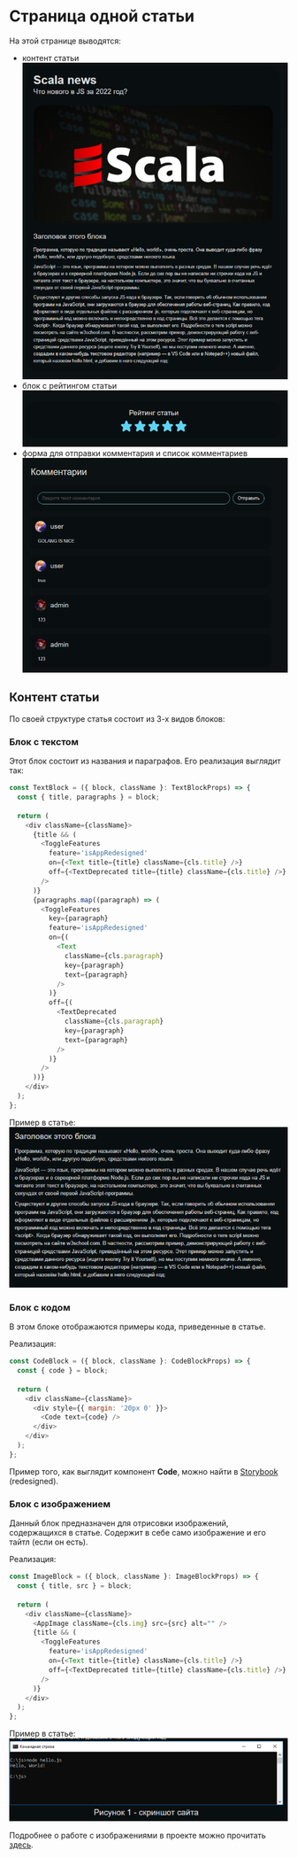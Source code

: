 # Страница одной статьи 

На этой странице выводятся:
* контент статьи
![Import article-content screenshot](/assets/article-content.png)
* блок с рейтингом статьи
![Import article-rating screenshot](/assets/article-rating.png)
* форма для отправки комментария и список комментариев
![Import article-comments screenshot](/assets/article-comments.png)

## Контент статьи

По своей структуре статья состоит из 3-х видов блоков: 
### Блок с текстом

Этот блок состоит из названия и параграфов. Его реализация выглядит так:

``` js
const TextBlock = ({ block, className }: TextBlockProps) => {
  const { title, paragraphs } = block;

  return (
    <div className={className}>
      {title && (
        <ToggleFeatures
          feature='isAppRedesigned'
          on={<Text title={title} className={cls.title} />}
          off={<TextDeprecated title={title} className={cls.title} />}
        />
      )}
      {paragraphs.map((paragraph) => (
        <ToggleFeatures
          key={paragraph}
          feature='isAppRedesigned'
          on={(
            <Text
              className={cls.paragraph}
              key={paragraph}
              text={paragraph}
            />
          )}
          off={(
            <TextDeprecated
              className={cls.paragraph}
              key={paragraph}
              text={paragraph}
            />
          )}
        />
      ))}
    </div>
  );
};
```

Пример в статье:
![Import text-example screenshot](/assets/text-example.png)

### Блок с кодом
В этом блоке отображаются примеры кода, приведенные в статье. 

Реализация:
``` js
const CodeBlock = ({ block, className }: CodeBlockProps) => {
  const { code } = block;

  return (
    <div className={className}>
      <div style={{ margin: '20px 0' }}>
        <Code text={code} />
      </div>
    </div>
  );
};
```
Пример того, как выглядит компонент **Code**, можно найти в [Storybook][storybook-link] (redesigned).

### Блок с изображением
Данный блок предназначен для отрисовки изображений, содержащихся в статье.
Содержит в себе само изображение и его тайтл (если он есть).

Реализация:
``` js
const ImageBlock = ({ block, className }: ImageBlockProps) => {
  const { title, src } = block;

  return (
    <div className={className}>
      <AppImage className={cls.img} src={src} alt="" />
      {title && (
        <ToggleFeatures
          feature='isAppRedesigned'
          on={<Text title={title} className={cls.title} />}
          off={<TextDeprecated title={title} className={cls.title} />}
        />
      )}
    </div>
  );
};
```
Пример в статье:
![Import image-example screenshot](/assets/image-example.png)

Подробнее о работе с изображениями в проекте можно прочитать [здесь](/common/images/).

[storybook-link]: https://fatredsquirrel.github.io/production-project/
